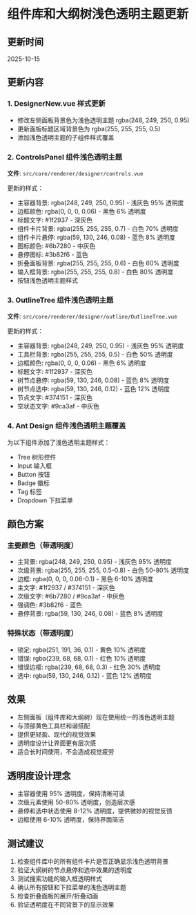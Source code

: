 # 组件库和大纲树浅色透明主题更新

## 更新时间

2025-10-15

## 更新内容

### 1. DesignerNew.vue 样式更新

- 修改左侧面板背景色为浅色透明主题 rgba(248, 249, 250, 0.95)
- 更新面板标题区域背景色为 rgba(255, 255, 255, 0.5)
- 添加浅色透明主题的子组件样式覆盖

### 2. ControlsPanel 组件浅色透明主题

**文件**: `src/core/renderer/designer/controls.vue`

更新的样式：

- 主容器背景: rgba(248, 249, 250, 0.95) - 浅灰色 95% 透明度
- 边框颜色: rgba(0, 0, 0, 0.06) - 黑色 6% 透明度
- 标题文字: #1f2937 - 深灰色
- 组件卡片背景: rgba(255, 255, 255, 0.7) - 白色 70% 透明度
- 组件卡片悬停: rgba(59, 130, 246, 0.08) - 蓝色 8% 透明度
- 图标颜色: #6b7280 - 中灰色
- 悬停图标: #3b82f6 - 蓝色
- 折叠面板背景: rgba(255, 255, 255, 0.6) - 白色 60% 透明度
- 输入框背景: rgba(255, 255, 255, 0.8) - 白色 80% 透明度
- 按钮浅色透明主题样式

### 3. OutlineTree 组件浅色透明主题

**文件**: `src/core/renderer/designer/outline/OutlineTree.vue`

更新的样式：

- 主容器背景: rgba(248, 249, 250, 0.95) - 浅灰色 95% 透明度
- 工具栏背景: rgba(255, 255, 255, 0.5) - 白色 50% 透明度
- 边框颜色: rgba(0, 0, 0, 0.06) - 黑色 6% 透明度
- 标题文字: #1f2937 - 深灰色
- 树节点悬停: rgba(59, 130, 246, 0.08) - 蓝色 8% 透明度
- 树节点选中: rgba(59, 130, 246, 0.12) - 蓝色 12% 透明度
- 节点文字: #374151 - 深灰色
- 空状态文字: #9ca3af - 中灰色

### 4. Ant Design 组件浅色透明主题覆盖

为以下组件添加了浅色透明主题样式：

- Tree 树形控件
- Input 输入框
- Button 按钮
- Badge 徽标
- Tag 标签
- Dropdown 下拉菜单

## 颜色方案

### 主要颜色（带透明度）

- 主背景: rgba(248, 249, 250, 0.95) - 浅灰色 95% 透明度
- 次级背景: rgba(255, 255, 255, 0.5-0.8) - 白色 50-80% 透明度
- 边框: rgba(0, 0, 0, 0.06-0.1) - 黑色 6-10% 透明度
- 主文字: #1f2937 / #374151 - 深灰色
- 次级文字: #6b7280 / #9ca3af - 中灰色
- 强调色: #3b82f6 - 蓝色
- 悬停背景: rgba(59, 130, 246, 0.08) - 蓝色 8% 透明度

### 特殊状态（带透明度）

- 锁定: rgba(251, 191, 36, 0.1) - 黄色 10% 透明度
- 错误: rgba(239, 68, 68, 0.1) - 红色 10% 透明度
- 错误边框: rgba(239, 68, 68, 0.3) - 红色 30% 透明度
- 选中: rgba(59, 130, 246, 0.12) - 蓝色 12% 透明度

## 效果

- 左侧面板（组件库和大纲树）现在使用统一的浅色透明主题
- 与顶部黄色工具栏和谐搭配
- 提供更轻盈、现代的视觉效果
- 透明度设计让界面更有层次感
- 适合长时间使用，不会造成视觉疲劳

## 透明度设计理念

- 主容器使用 95% 透明度，保持清晰可读
- 次级元素使用 50-80% 透明度，创造层次感
- 悬停和选中状态使用 8-12% 透明度，提供微妙的视觉反馈
- 边框使用 6-10% 透明度，保持界面简洁

## 测试建议

1. 检查组件库中的所有组件卡片是否正确显示浅色透明背景
2. 验证大纲树的节点悬停和选中效果的透明度
3. 测试搜索功能的输入框透明样式
4. 确认所有按钮和下拉菜单的浅色透明主题
5. 检查折叠面板的展开/折叠动画
6. 验证透明度在不同背景下的显示效果
